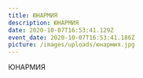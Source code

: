 ```yaml
---
title: ЮНАРМИЯ
description: ЮНАРМИЯ
date: 2020-10-07T16:53:41.129Z
event_date: 2020-10-07T16:53:41.186Z
picture: /images/uploads/юнармия.jpg
---
```

ЮНАРМИЯ
